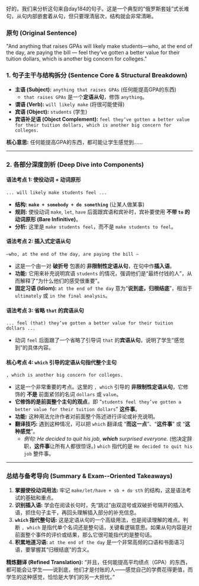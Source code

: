 好的，我们来分析这句来自day184的句子。这是一个典型的“俄罗斯套娃”式长难句，从句内部嵌套着从句，但只要理清层次，结构就会非常清晰。

### **原句 (Original Sentence)**

"And anything that raises GPAs will likely make students—who, at the end of the day, are paying the bill — feel they’ve gotten a better value for their tuition dollars, which is another big concern for colleges."

### **1. 句子主干与结构拆分 (Sentence Core & Structural Breakdown)**

- **主语 (Subject):** `anything that raises GPAs` (任何能提高GPA的东西)
  - `that raises GPAs` 是一个**定语从句**，修饰 `anything`。
- **谓语 (Verb):** `will likely make` (将很可能使得)
- **宾语 (Object):** `students` (学生)
- **宾语补足语 (Object Complement):** `feel they’ve gotten a better value for their tuition dollars, which is another big concern for colleges.`

**核心意思:** 任何能提高GPA的东西，都可能让学生感觉到……

------

### **2. 各部分深度剖析 (Deep Dive into Components)**

#### **语法考点 1: 使役动词 + 动词原形**

```
... will likely make students feel ...
```

- **结构:** **`make + somebody + do something`** (让某人做某事)
- **规则:** 使役动词 `make`, `let`, `have` 后面跟宾语和宾补时，宾补要使用 **不带 `to` 的动词原形 (Bare Infinitive)**。
- **分析:** 这里是 `make students feel`，而不是 `make students to feel`。

#### **语法考点 2: 插入式定语从句**

```
—who, at the end of the day, are paying the bill —
```

- 这是一个由一对 **破折号** 包裹的 **非限制性定语从句**，在句中作**插入语**。
- **功能:** 它用来补充说明宾语 `students` 的情况，强调他们是“最终付钱的人”，从而解释了“为什么他们的感受很重要”。
- **固定习语 (Idiom):** `at the end of the day` 意为“**说到底，归根结底**”，相当于 `ultimately` 或 `in the final analysis`。

#### **语法考点 3: 省略 `that` 的宾语从句**

```
... feel (that) they’ve gotten a better value for their tuition dollars ...
```

- 动词 `feel` 后面跟了一个省略了引导词 `that` 的**宾语从句**，说明了学生“感觉到”的具体内容。

#### **核心考点 4: `which` 引导的定语从句指代整个主句**

```
, which is another big concern for colleges.
```

- 这是一个非常重要的考点。这里的 `, which` 引导的 **非限制性定语从句**，它修饰的 **不是** 前面紧邻的名词 `dollars` 或 `value`。
- **它修饰的是前面整个主句的观点**，即 “`students feel they’ve gotten a better value for their tuition dollars`” **这件事**。
- **功能:** 这种用法允许作者对前面整个陈述进行评论或补充说明。
- **翻译技巧:** 遇到这种情况，可以把 `which` 翻译成 “**而这一点**”、“**这件事**” 或 “**这种感觉**”。
  - *例句:* *He decided to quit his job, **which** surprised everyone.* (他决定辞职，**这件事**让所有人都很惊讶。) `which` 指代的是 `He decided to quit his job` 整件事。

------

### **总结与备考导向 (Summary & Exam--Oriented Takeaways)**

1. **掌握使役动词用法:** 牢记 `make/let/have + sb + do sth` 的结构，这是语法考试的基础和重点。
2. **识别插入语:** 学会在阅读长句时，先“跳过”由双逗号或双破折号隔开的插入语，抓住句子主干，再回头理解插入部分的补充信息。
3. **`which` 指代整句话:** 这是定语从句的一个高级用法，也是阅读理解的难点。判断 `, which` 是指代单个名词还是整句话，关键看逻辑意思。如果从句内容是对前面整个事件的评价或结果，那么它很可能指代的是整句话。
4. **积累地道习语:** `at the end of the day` 是一个非常高频的口语和书面语习语，要掌握其“归根结底”的含义。

**精炼翻译 (Refined Translation):** “并且，任何能提高平均绩点（GPA）的东西，都可能会让学生——说到底，他们才是付账的人——感觉自己的学费花得更值，而学生的这种感觉，恰恰是大学们的另一大担忧。”